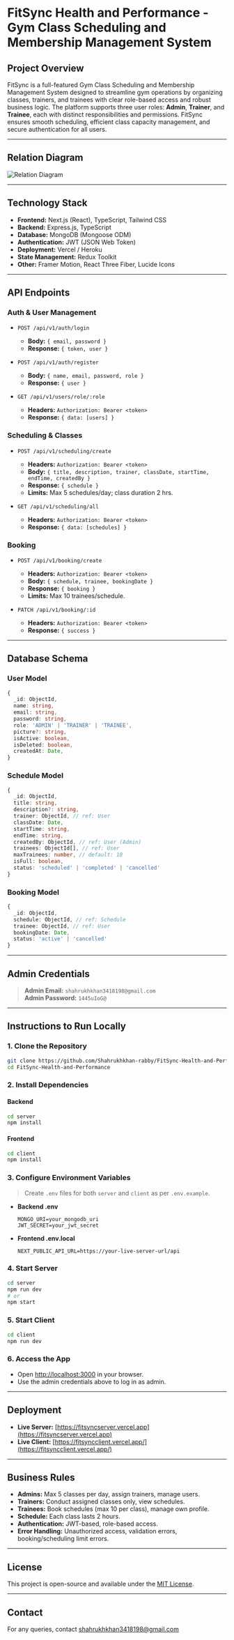 # FitSync Health and Performance - Gym Class Scheduling and Membership Management System

## Project Overview

FitSync is a full-featured Gym Class Scheduling and Membership Management System designed to streamline gym operations by organizing classes, trainers, and trainees with clear role-based access and robust business logic. The platform supports three user roles: **Admin**, **Trainer**, and **Trainee**, each with distinct responsibilities and permissions. FitSync ensures smooth scheduling, efficient class capacity management, and secure authentication for all users.

---

## Relation Diagram

![Relation Diagram](https://raw.githubusercontent.com/Shahrukhkhan-rabby/FitSync-Health-and-Performance/main/assets/relation-diagram.png)
<!-- If your diagram is hosted elsewhere, update the link above. If you don't have an image, use any free diagram tool (dbdiagram.io, draw.io), export as PNG/JPG, and upload in the repo. -->

---

## Technology Stack

- **Frontend:** Next.js (React), TypeScript, Tailwind CSS
- **Backend:** Express.js, TypeScript
- **Database:** MongoDB (Mongoose ODM)
- **Authentication:** JWT (JSON Web Token)
- **Deployment:** Vercel / Heroku
- **State Management:** Redux Toolkit
- **Other:** Framer Motion, React Three Fiber, Lucide Icons

---

## API Endpoints

### Auth & User Management

- `POST /api/v1/auth/login`  
  - **Body:** `{ email, password }`
  - **Response:** `{ token, user }`

- `POST /api/v1/auth/register`  
  - **Body:** `{ name, email, password, role }`
  - **Response:** `{ user }`

- `GET /api/v1/users/role/:role`  
  - **Headers:** `Authorization: Bearer <token>`
  - **Response:** `{ data: [users] }`

### Scheduling & Classes

- `POST /api/v1/scheduling/create`  
  - **Headers:** `Authorization: Bearer <token>`
  - **Body:** `{ title, description, trainer, classDate, startTime, endTime, createdBy }`
  - **Response:** `{ schedule }`
  - **Limits:** Max 5 schedules/day; class duration 2 hrs.

- `GET /api/v1/scheduling/all`  
  - **Headers:** `Authorization: Bearer <token>`
  - **Response:** `{ data: [schedules] }`

### Booking

- `POST /api/v1/booking/create`  
  - **Headers:** `Authorization: Bearer <token>`
  - **Body:** `{ schedule, trainee, bookingDate }`
  - **Response:** `{ booking }`
  - **Limits:** Max 10 trainees/schedule.

- `PATCH /api/v1/booking/:id`  
  - **Headers:** `Authorization: Bearer <token>`
  - **Response:** `{ success }`

---

## Database Schema

### User Model

```typescript
{
  _id: ObjectId,
  name: string,
  email: string,
  password: string,
  role: 'ADMIN' | 'TRAINER' | 'TRAINEE',
  picture?: string,
  isActive: boolean,
  isDeleted: boolean,
  createdAt: Date,
}
```

### Schedule Model

```typescript
{
  _id: ObjectId,
  title: string,
  description?: string,
  trainer: ObjectId, // ref: User
  classDate: Date,
  startTime: string,
  endTime: string,
  createdBy: ObjectId, // ref: User (Admin)
  trainees: ObjectId[], // ref: User
  maxTrainees: number, // default: 10
  isFull: boolean,
  status: 'scheduled' | 'completed' | 'cancelled'
}
```

### Booking Model

```typescript
{
  _id: ObjectId,
  schedule: ObjectId, // ref: Schedule
  trainee: ObjectId, // ref: User
  bookingDate: Date,
  status: 'active' | 'cancelled'
}
```

---

## Admin Credentials

> **Admin Email:** `shahrukhkhan3418198@gmail.com`  
> **Admin Password:** `1445uIoG@`

---

## Instructions to Run Locally

### 1. Clone the Repository

```bash
git clone https://github.com/Shahrukhkhan-rabby/FitSync-Health-and-Performance.git
cd FitSync-Health-and-Performance
```

### 2. Install Dependencies

#### Backend

```bash
cd server
npm install
```

#### Frontend

```bash
cd client
npm install
```

### 3. Configure Environment Variables

> Create `.env` files for both `server` and `client` as per `.env.example`.

- **Backend .env**
  ```
  MONGO_URI=your_mongodb_uri
  JWT_SECRET=your_jwt_secret
  ```

- **Frontend .env.local**
  ```
  NEXT_PUBLIC_API_URL=https://your-live-server-url/api
  ```

### 4. Start Server

```bash
cd server
npm run dev
# or
npm start
```

### 5. Start Client

```bash
cd client
npm run dev
```

### 6. Access the App

- Open [http://localhost:3000](http://localhost:3000) in your browser.
- Use the admin credentials above to log in as admin.

---

## Deployment

- **Live Server:** [https://fitsyncserver.vercel.app](https://fitsyncserver.vercel.app) <!-- Replace with your actual deployed server URL -->
- **Live Client:** [https://fitsyncclient.vercel.app/](https://fitsyncclient.vercel.app/) <!-- Replace with your actual deployed client URL -->

---

## Business Rules

- **Admins:** Max 5 classes per day, assign trainers, manage users.
- **Trainers:** Conduct assigned classes only, view schedules.
- **Trainees:** Book schedules (max 10 per class), manage own profile.
- **Schedule:** Each class lasts 2 hours.
- **Authentication:** JWT-based, role-based access.
- **Error Handling:** Unauthorized access, validation errors, booking/scheduling limit errors.

---

## License

This project is open-source and available under the [MIT License](LICENSE).

---

## Contact

For any queries, contact [shahrukhkhan3418198@gmail.com](mailto:shahrukhkhan3418198@gmail.com)